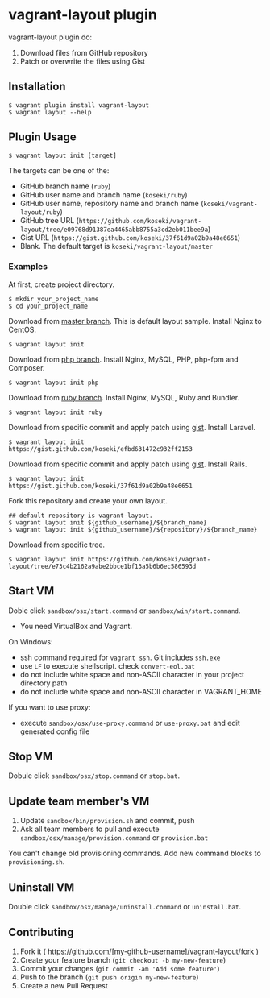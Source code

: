 # vagrant-layout plugin

vagrant-layout plugin do:

1. Download files from GitHub repository
2. Patch or overwrite the files using Gist


## Installation

```
$ vagrant plugin install vagrant-layout
$ vagrant layout --help
```

## Plugin Usage

```
$ vagrant layout init [target]
```

The targets can be one of the:

 * GitHub branch name (`ruby`)
 * GitHub user name and branch name (`koseki/ruby`)
 * GitHub user name, repository name and branch name (`koseki/vagrant-layout/ruby`)
 * GitHub tree URL (`https://github.com/koseki/vagrant-layout/tree/e09768d91387ea4465abb8755a3cd2eb011bee9a`)
 * Gist URL (`https://gist.github.com/koseki/37f61d9a02b9a48e6651`)
 * Blank. The default target is `koseki/vagrant-layout/master`

### Examples

At first, create project directory.

```
$ mkdir your_project_name
$ cd your_project_name
```

Download from [master branch](https://github.com/koseki/vagrant-layout/tree/master). This is default layout sample. Install Nginx to CentOS.

```
$ vagrant layout init
```

Download from [php branch](https://github.com/koseki/vagrant-layout/tree/php). Install Nginx, MySQL, PHP, php-fpm and Composer.

```
$ vagrant layout init php
```

Download from [ruby branch](https://github.com/koseki/vagrant-layout/tree/ruby). Install Nginx, MySQL, Ruby and Bundler.

```
$ vagrant layout init ruby
```

Download from specific commit and apply patch using [gist](https://gist.github.com/koseki/efbd631472c932ff2153). Install Laravel.

```
$ vagrant layout init https://gist.github.com/koseki/efbd631472c932ff2153
```

Download from specific commit and apply patch using [gist](https://gist.github.com/koseki/37f61d9a02b9a48e6651). Install Rails.

```
$ vagrant layout init https://gist.github.com/koseki/37f61d9a02b9a48e6651
```

Fork this repository and create your own layout.

```
## default repository is vagrant-layout.
$ vagrant layout init ${github_username}/${branch_name}
$ vagrant layout init ${github_username}/${repository}/${branch_name}
```

Download from specific tree.

```
$ vagrant layout init https://github.com/koseki/vagrant-layout/tree/e73c4b2162a9abe2bbce1bf13a5b6b6ec586593d
```

## Start VM

Doble click `sandbox/osx/start.command` or `sandbox/win/start.command`.

 * You need VirtualBox and Vagrant.

On Windows:

 * ssh command required for `vagrant ssh`. Git includes `ssh.exe`
 * use `LF` to execute shellscript. check `convert-eol.bat`
 * do not include white space and non-ASCII character in your project directory path
 * do not include white space and non-ASCII character in VAGRANT_HOME

If you want to use proxy:

 * execute `sandbox/osx/use-proxy.command` or `use-proxy.bat` and edit generated config file

## Stop VM

Dobule click `sandbox/osx/stop.command` or `stop.bat`.

## Update team member's VM

1. Update `sandbox/bin/provision.sh` and commit, push
2. Ask all team members to pull and execute `sandbox/osx/manage/provision.command` or `provision.bat`

You can't change old provisioning commands. Add new command blocks to `provisioning.sh`.

## Uninstall VM

Double click `sandbox/osx/manage/uninstall.command` or `uninstall.bat`.

## Contributing

1. Fork it ( https://github.com/[my-github-username]/vagrant-layout/fork )
2. Create your feature branch (`git checkout -b my-new-feature`)
3. Commit your changes (`git commit -am 'Add some feature'`)
4. Push to the branch (`git push origin my-new-feature`)
5. Create a new Pull Request
